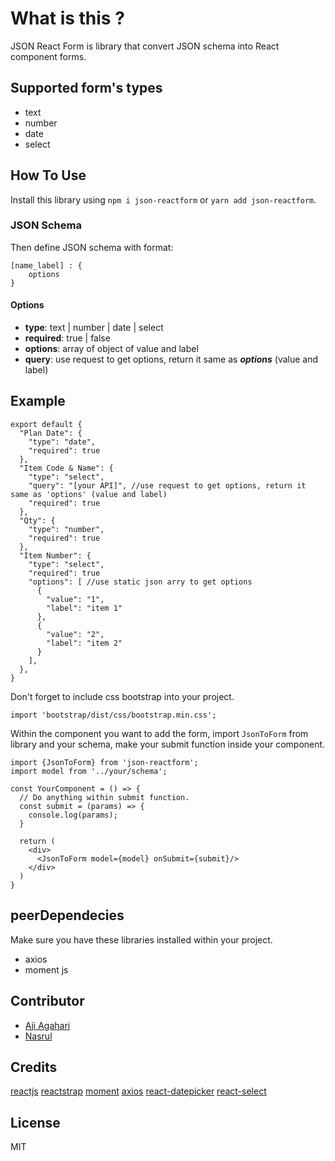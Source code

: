 
# What is this ?
JSON React Form is library that convert JSON schema into React component forms.

## Supported form's types
- text
- number
- date
- select


## How To Use
Install this library using `npm i json-reactform` or `yarn add json-reactform`.

### JSON Schema
Then define JSON schema with format:
```
[name_label] : {
    options
}
```

#### Options
- **type**: text | number | date | select
- **required**: true | false
- **options**: array of object of value and label
- **query**: use request to get options, return it same as ***options*** (value and label)


## Example
```
export default {
  "Plan Date": {
    "type": "date",
    "required": true
  },
  "Item Code & Name": {
    "type": "select",
    "query": "[your API]", //use request to get options, return it same as 'options' (value and label)
    "required": true
  },
  "Qty": {
    "type": "number",
    "required": true
  },
  "Item Number": {
    "type": "select",
    "required": true
    "options": [ //use static json arry to get options
      {
        "value": "1",
        "label": "item 1"
      },
      {
        "value": "2",
        "label": "item 2"
      }
    ],
  },
}
```

Don't forget to include css bootstrap into your project.
```
import 'bootstrap/dist/css/bootstrap.min.css';
```

Within the component you want to add the form, import `JsonToForm` from library and your schema, make your submit function inside your component.

```
import {JsonToForm} from 'json-reactform';
import model from '../your/schema';

const YourComponent = () => {
  // Do anything within submit function.
  const submit = (params) => {
    console.log(params);
  }

  return (
    <div>
      <JsonToForm model={model} onSubmit={submit}/>
    </div>
  )
}
```

## peerDependecies
Make sure you have these libraries installed within your project.
- axios
- moment js

## Contributor

- [Aji Agahari](---)
- [Nasrul](---)

## Credits
[reactjs](https://reactjs.org/)
[reactstrap](https://reactstrap.github.io/)
[moment](https://momentjs.com/)
[axios](https://github.com/axios/axios)
[react-datepicker](https://github.com/Hacker0x01/react-datepicker)
[react-select](https://react-select.com/)

## License
MIT